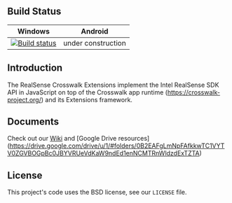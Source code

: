 ## Build Status

| Windows | Android |
|---------|---------|
| [![Build status](https://ci.appveyor.com/api/projects/status/d1xdjhjbun3ixvs7?svg=true)](https://ci.appveyor.com/project/recbuilder/realsense-extensions-crosswalk) | under construction |

## Introduction
The RealSense Crosswalk Extensions implement the Intel RealSense SDK API in
JavaScript on top of the Crosswalk app runtime (https://crosswalk-project.org/)
and its Extensions framework.

## Documents
Check out our [Wiki](https://github.com/otcshare/realsense-extensions-crosswalk/wiki) and [Google Drive resources] (https://drive.google.com/drive/u/1/#folders/0B2EAFgLmNpFAfkkwTC1VYTV0ZGVBOGpBc0JBYVRUeVdKaW9ndEd1enNCMTRnWldzdExTZTA)

## License
This project's code uses the BSD license, see our `LICENSE` file.
